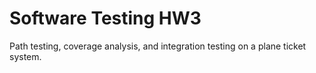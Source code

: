 # Software Testing HW3

Path testing, coverage analysis, and integration testing on a plane ticket system.
